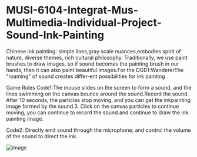 # MUSI-6104-Integrat-Mus-Multimedia-Individual-Project-Sound-Ink-Painting
Chinese ink painting: simple lines,gray scale nuances,embodies spirit of nature, diverse themes, rich cultural philosophy. Traditionally, we use paint brushes to draw images, so if sound becomes the painting brush in our hands, then it can also paint beautiful images.For the DGD1:WandererThe "roaming" of sound creates differ-ent possibilities for ink painting

Game Rules
Code1:The mouse slides on the screen to form a sound, and the lines swimming on the canvas bounce around the sound.Record the sound. After 10 seconds, the particles stop moving, and you can get the inkpainting image formed by the sound.3. Click on the canvas particles to continue moving, you can continue to record the sound.and continue to draw the ink painting image.

Code2: Directly emit sound through the microphone, and control the volume of the sound to direct the ink.

![image](https://github.com/user-attachments/assets/328610da-d307-4138-b944-184986e64db0)
